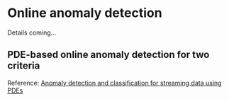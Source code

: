 # Online anomaly detection

Details coming...

## PDE-based online anomaly detection for two criteria
Reference: [Anomaly detection and classification for streaming data using PDEs](https://arxiv.org/abs/1608.04348)

